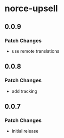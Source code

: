 # norce-upsell

## 0.0.9

### Patch Changes

- use remote translations

## 0.0.8

### Patch Changes

- add tracking

## 0.0.7

### Patch Changes

- initial release
